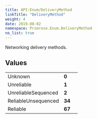 ```yaml
---
title: API:Enum/DeliveryMethod
linkTitle: "DeliveryMethod"
weight: 4
date: 2019-08-02
namespace: Primrose.Enum.DeliveryMethod
no_list: true
---
```

<p class="summary">

Networking delivery methods.

</p>
 
## Values
 
<table class="studiohide">
<tbody>
<tr class="enum-row">
<td style="vertical-align:top;white-space:normal;">
<span class="name"">Unknown</span></td>
<td style="vertical-align:top;white-space:normal;">
<b class="value"">0</b></td>
<td style="vertical-align:top;white-space:normal;">
</td>
</tr>
<tr class="enum-row">
<td style="vertical-align:top;white-space:normal;">
<span class="name"">Unreliable</span></td>
<td style="vertical-align:top;white-space:normal;">
<b class="value"">1</b></td>
<td style="vertical-align:top;white-space:normal;">
</td>
</tr>
<tr class="enum-row">
<td style="vertical-align:top;white-space:normal;">
<span class="name"">UnreliableSequenced</span></td>
<td style="vertical-align:top;white-space:normal;">
<b class="value"">2</b></td>
<td style="vertical-align:top;white-space:normal;">
</td>
</tr>
<tr class="enum-row">
<td style="vertical-align:top;white-space:normal;">
<span class="name"">ReliableUnsequenced</span></td>
<td style="vertical-align:top;white-space:normal;">
<b class="value"">34</b></td>
<td style="vertical-align:top;white-space:normal;">
</td>
</tr>
<tr class="enum-row">
<td style="vertical-align:top;white-space:normal;">
<span class="name"">Reliable</span></td>
<td style="vertical-align:top;white-space:normal;">
<b class="value"">67</b></td>
<td style="vertical-align:top;white-space:normal;">
</td>
</tr>
</tbody>
</table>
